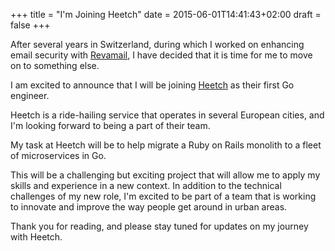 +++
title = "I'm Joining Heetch"
date = 2015-06-01T14:41:43+02:00
draft = false
+++

After several years in Switzerland, during which I worked on enhancing email security with [Revamail](https://www.letemps.ch/economie/startup-vaudoise-revapost-veut-securiser-lenvoi-demails), I have decided that it is time for me to move on to something else.

I am excited to announce that I will be joining [Heetch](https://www.heetch.com/) as their first Go engineer.

Heetch is a ride-hailing service that operates in several European cities, and I'm looking forward to being a part of their team.

My task at Heetch will be to help migrate a Ruby on Rails monolith to a fleet of microservices in Go.

This will be a challenging but exciting project that will allow me to apply my skills and experience in a new context. In addition to the technical challenges of my new role, I'm excited to be part of a team that is working to innovate and improve the way people get around in urban areas.

Thank you for reading, and please stay tuned for updates on my journey with Heetch.
